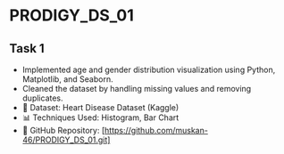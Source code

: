 # PRODIGY_DS_01
## Task 1
- Implemented age and gender distribution visualization using Python, Matplotlib, and Seaborn.
- Cleaned the dataset by handling missing values and removing duplicates.
- 📂 Dataset: Heart Disease Dataset (Kaggle)
- 📊 Techniques Used: Histogram, Bar Chart
- 🔗 GitHub Repository: [https://github.com/muskan-46/PRODIGY_DS_01.git]
  
